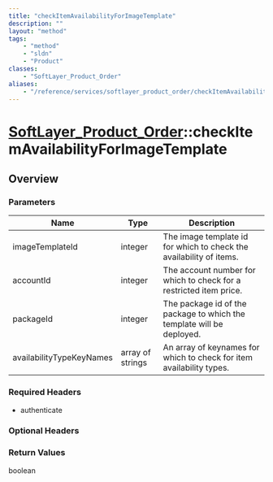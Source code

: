 ```yaml
---
title: "checkItemAvailabilityForImageTemplate"
description: ""
layout: "method"
tags:
    - "method"
    - "sldn"
    - "Product"
classes:
    - "SoftLayer_Product_Order"
aliases:
    - "/reference/services/softlayer_product_order/checkItemAvailabilityForImageTemplate"
---
```

# [SoftLayer_Product_Order](/reference/services/SoftLayer_Product_Order)::checkItemAvailabilityForImageTemplate




## Overview 


### Parameters 
|Name | Type | Description |
| --- | --- | --- |
|imageTemplateId| integer| The image template id for which to check the availability of items.|
|accountId| integer| The account number for which to check for a restricted item price.|
|packageId| integer| The package id of the package to which the template will be deployed.|
|availabilityTypeKeyNames| array of strings| An array of keynames for which to check for item availability types.|


### Required Headers
* authenticate

### Optional Headers

### Return Values
boolean


